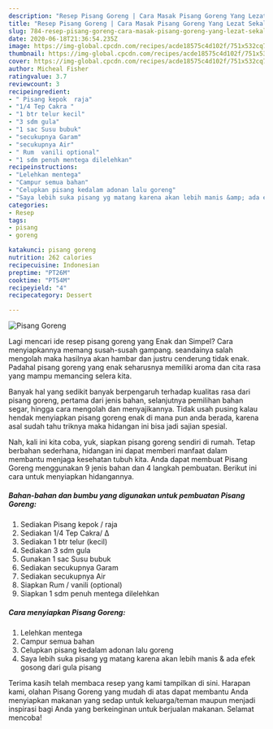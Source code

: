 ```yaml
---
description: "Resep Pisang Goreng | Cara Masak Pisang Goreng Yang Lezat Sekali"
title: "Resep Pisang Goreng | Cara Masak Pisang Goreng Yang Lezat Sekali"
slug: 784-resep-pisang-goreng-cara-masak-pisang-goreng-yang-lezat-sekali
date: 2020-06-18T21:36:54.235Z
image: https://img-global.cpcdn.com/recipes/acde18575c4d102f/751x532cq70/pisang-goreng-foto-resep-utama.jpg
thumbnail: https://img-global.cpcdn.com/recipes/acde18575c4d102f/751x532cq70/pisang-goreng-foto-resep-utama.jpg
cover: https://img-global.cpcdn.com/recipes/acde18575c4d102f/751x532cq70/pisang-goreng-foto-resep-utama.jpg
author: Micheal Fisher
ratingvalue: 3.7
reviewcount: 3
recipeingredient:
- " Pisang kepok  raja"
- "1/4 Tep Cakra "
- "1 btr telur kecil"
- "3 sdm gula"
- "1 sac Susu bubuk"
- "secukupnya Garam"
- "secukupnya Air"
- " Rum  vanili optional"
- "1 sdm penuh mentega dilelehkan"
recipeinstructions:
- "Lelehkan mentega"
- "Campur semua bahan"
- "Celupkan pisang kedalam adonan lalu goreng"
- "Saya lebih suka pisang yg matang karena akan lebih manis &amp; ada efek gosong dari gula pisang"
categories:
- Resep
tags:
- pisang
- goreng

katakunci: pisang goreng 
nutrition: 262 calories
recipecuisine: Indonesian
preptime: "PT26M"
cooktime: "PT54M"
recipeyield: "4"
recipecategory: Dessert

---
```



![Pisang Goreng](https://img-global.cpcdn.com/recipes/acde18575c4d102f/751x532cq70/pisang-goreng-foto-resep-utama.jpg)

Lagi mencari ide resep pisang goreng yang Enak dan Simpel? Cara menyiapkannya memang susah-susah gampang. seandainya salah mengolah maka hasilnya akan hambar dan justru cenderung tidak enak. Padahal pisang goreng yang enak seharusnya memiliki aroma dan cita rasa yang mampu memancing selera kita.

Banyak hal yang sedikit banyak berpengaruh terhadap kualitas rasa dari pisang goreng, pertama dari jenis bahan, selanjutnya pemilihan bahan segar, hingga cara mengolah dan menyajikannya. Tidak usah pusing kalau hendak menyiapkan pisang goreng enak di mana pun anda berada, karena asal sudah tahu triknya maka hidangan ini bisa jadi sajian spesial.




Nah, kali ini kita coba, yuk, siapkan pisang goreng sendiri di rumah. Tetap berbahan sederhana, hidangan ini dapat memberi manfaat dalam membantu menjaga kesehatan tubuh kita. Anda dapat membuat Pisang Goreng menggunakan 9 jenis bahan dan 4 langkah pembuatan. Berikut ini cara untuk menyiapkan hidangannya.

<!--inarticleads1-->

##### Bahan-bahan dan bumbu yang digunakan untuk pembuatan Pisang Goreng:

1. Sediakan  Pisang kepok / raja
1. Sediakan 1/4 Tep Cakra/ ∆
1. Sediakan 1 btr telur (kecil)
1. Sediakan 3 sdm gula
1. Gunakan 1 sac Susu bubuk
1. Sediakan secukupnya Garam
1. Sediakan secukupnya Air
1. Siapkan  Rum / vanili (optional)
1. Siapkan 1 sdm penuh mentega dilelehkan




<!--inarticleads2-->

##### Cara menyiapkan Pisang Goreng:

1. Lelehkan mentega
1. Campur semua bahan
1. Celupkan pisang kedalam adonan lalu goreng
1. Saya lebih suka pisang yg matang karena akan lebih manis &amp; ada efek gosong dari gula pisang




Terima kasih telah membaca resep yang kami tampilkan di sini. Harapan kami, olahan Pisang Goreng yang mudah di atas dapat membantu Anda menyiapkan makanan yang sedap untuk keluarga/teman maupun menjadi inspirasi bagi Anda yang berkeinginan untuk berjualan makanan. Selamat mencoba!
